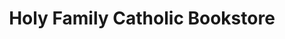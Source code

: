 ---
title: "Holy Family Catholic Bookstore"
url: /pleasant-prairie/holy-family-catholic-bookstore/
shop: Bücher
---